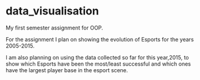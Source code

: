# data_visualisation
My first semester assignment for OOP.

For the assignment I plan on showing the evolution of Esports for the years 2005-2015.

I am also planning on using the data collected so far for this year,2015, to show which Esports
have been the most/least successful and which ones have the largest player base in the esport scene.
